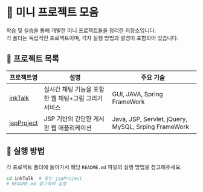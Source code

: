 # 🎯 미니 프로젝트 모음

학습 및 실습을 통해 개발한 미니 프로젝트들을 정리한 저장소입니다.  
각 폴더는 독립적인 프로젝트이며, 각자 실행 방법과 설명이 포함되어 있습니다.

## 📁 프로젝트 목록

| 프로젝트명 | 설명 | 주요 기술 |
|------------|------|-----------|
| [inkTalk](./inkTalk) | 실시간 채팅 기능을 포함한 웹 채팅+그림 그리기 서비스 | GUI, JAVA, Spring FrameWork |
| [jspProject](./jspProject) | JSP 기반의 간단한 게시판 웹 애플리케이션 | Java, JSP, Servlet, jQuery, MySQL, Srping FrameWork |

## 🔧 실행 방법

각 프로젝트 폴더에 들어가서 해당 `README.md` 파일의 실행 방법을 참고해주세요.

```bash
cd inkTalk  # 또는 jspProject
# README.md 참고하여 실행
